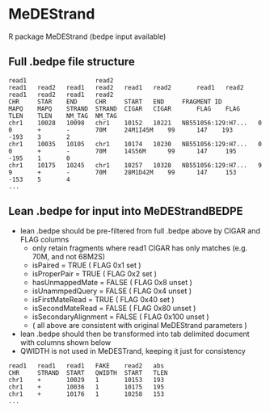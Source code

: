 # MeDEStrand
R package MeDEStrand (bedpe input available)

## Full .bedpe file structure

```
read1                   read2                                        read1   read2   read1   read2   read1   read2       read1   read2  read1   read2   read1   read2
CHR     STAR    END     CHR     START   END     FRAGMENT ID          MAPQ    MAPQ    STRAND  STRAND  CIGAR   CIGAR       FLAG    FLAG   TLEN    TLEN    NM_TAG  NM_TAG
chr1    10028   10098   chr1    10152   10221   NB551056:129:H7...   0       0       +       -       70M     24M1I45M    99      147    193     -193    3       2
chr1    10035   10105   chr1    10174   10230   NB551056:129:H7...   0       0       +       -       70M     14S56M      99      147     195    -195    1       0
chr1    10175   10245   chr1    10257   10328   NB551056:129:H7...   9       9       +       -       70M     28M1D42M    99      147     153    -153    5       4
...
```

## Lean .bedpe for input into MeDEStrandBEDPE

- lean .bedpe should be pre-filtered from full .bedpe above by CIGAR and FLAG columns
    - only retain fragments where read1 CIGAR has only matches (e.g. 70M, and not 68M2S)
    - isPaired = TRUE ( FLAG 0x1 set )
    - isProperPair = TRUE ( FLAG 0x2 set )
    - hasUnmappedMate = FALSE ( FLAG 0x8 unset )
    - isUnammpedQuery = FALSE ( FLAG 0x4 unset )
    - isFirstMateRead = TRUE ( FLAG 0x40 set )
    - isSecondMateRead = FALSE ( FLAG 0x80 unset )
    - isSecondaryAlignment = FALSE ( FLAG 0x100 unset )
    - ( all above are consistent with original MeDEStrand parameters )
- lean .bedpe should then be transformed into tab delimited document with columns shown below
- QWIDTH is not used in MeDESTrand, keeping it just for consistency

```
read1   read1   read1   FAKE    read2   abs
CHR     STRAND  START   QWIDTH  START   TLEN
chr1    +       10029   1       10153   193
chr1    +       10036   1       10175   195
chr1    +       10176   1       10258   153
...
```